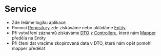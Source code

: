 # Service

- Zde řešíme logiku aplikace
- Pomocí [Repository](../entity/repository/README.md) zde získáváme nebo ukládáme [Entity](../entity/README.md)
- Při vytváření záznamů získáváme [DTO](../dto/README.md) z [Controlleru](../controller/README.md), které nám [Mapper](../mapper/README.md) předělá na Entity
- Při čtení dat vracíme zkopírovaná data v DTO, které nám opět pomohl mapper předělat
